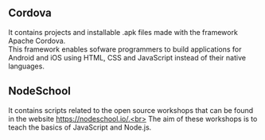 ## Cordova
It contains projects and installable .apk files made with the framework Apache Cordova. <br>
This framework enables sofware programmers to build applications for Android and iOS using HTML, CSS and JavaScript instead of their native languages.

## NodeSchool
It contains scripts related to the open source workshops that can be found in the website https://nodeschool.io/.<br>
The aim of these workshops is to teach the basics of JavaScript and Node.js.
